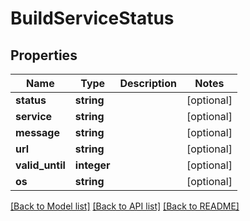 # BuildServiceStatus

## Properties
Name | Type | Description | Notes
------------ | ------------- | ------------- | -------------
**status** | **string** |  | [optional] 
**service** | **string** |  | [optional] 
**message** | **string** |  | [optional] 
**url** | **string** |  | [optional] 
**valid_until** | **integer** |  | [optional] 
**os** | **string** |  | [optional] 

[[Back to Model list]](../README.md#documentation-for-models) [[Back to API list]](../README.md#documentation-for-api-endpoints) [[Back to README]](../README.md)


